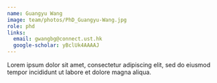 ```yaml
---
name: Guangyu Wang
image: team/photos/PhD_Guangyu-Wang.jpg
role: phd
links:
  email: gwangbg@connect.ust.hk
  google-scholar: yBclUk4AAAAJ
---
```


Lorem ipsum dolor sit amet, consectetur adipiscing elit, sed do eiusmod tempor incididunt ut labore et dolore magna aliqua.
